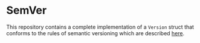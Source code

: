 # SemVer

This repository contains a complete implementation of a `Version` struct that conforms to the rules of semantic versioning which are described [here](https://semver.org).
